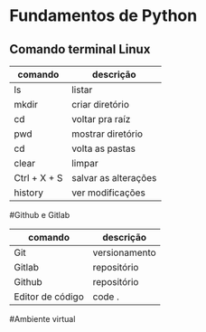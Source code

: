 # Fundamentos de Python

## Comando terminal Linux


|comando     |descrição             |
|------------|----------------------|
|ls          | listar               |
|mkdir       | criar diretório      | 
|cd          | voltar pra raíz      |
|pwd         | mostrar diretório    |
|cd          | volta as pastas      | 
|clear       | limpar               |
|Ctrl + X + S| salvar as alterações |
|history     | ver modificações     |


#Github e Gitlab

|comando         |descrição             |
|----------------|----------------------|
|Git             |versionamento         |
|Gitlab          |repositório           |
|Github          |repositório           |
|Editor de código|code .                |


#Ambiente virtual


